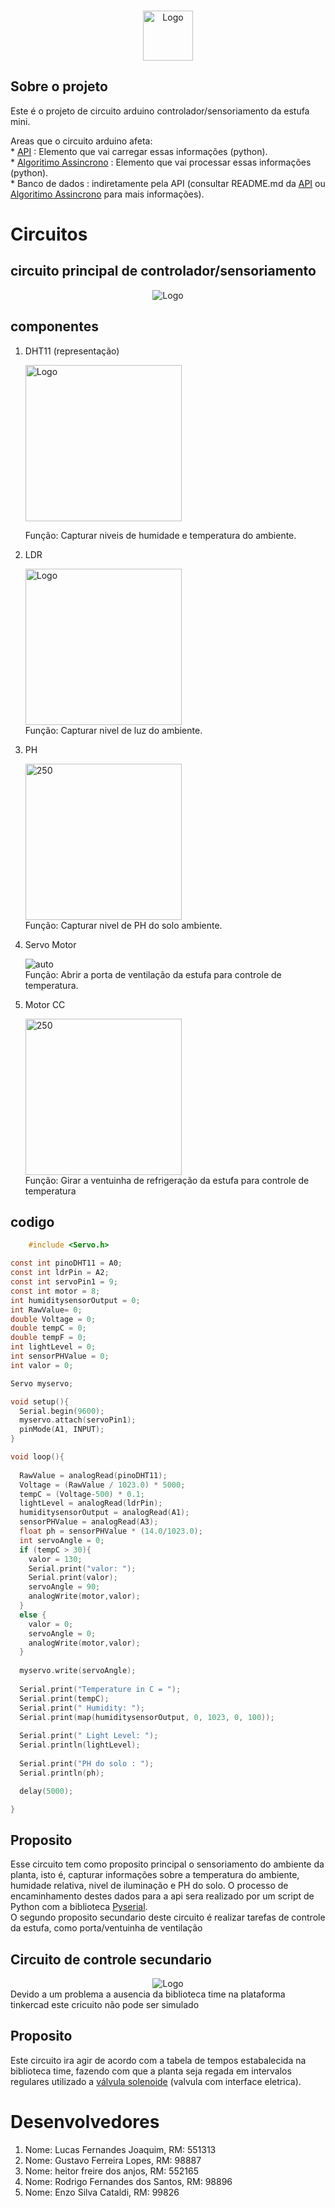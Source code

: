 <a name="API"></a>

<br />
<div align="center">
  <a href="#">
    <img src="images/logo.png" alt="Logo" width="auto" height="80">
  </a>
</div>

## Sobre o projeto

<div>
<p>Este é o projeto de circuito arduino controlador/sensoriamento da estufa mini.<br>
</p>
<p>Areas que o circuito arduino afeta: <br>
* <a href="https://github.com/FIAP-grupo-challenge/Python_GS" >API</a> : Elemento que vai carregar essas informações (python).<br>
* <a href="https://github.com/FIAP-grupo-challenge/Python_algoritimo_assincrono_GS" >Algoritimo Assincrono</a> : Elemento que vai processar essas informações (python).<br>
* Banco de dados : indiretamente pela API (consultar README.md da <a href="https://github.com/FIAP-grupo-challenge/Python_GS" >API</a> ou <a href="https://github.com/FIAP-grupo-challenge/Python_algoritimo_assincrono_GS" >Algoritimo Assincrono</a> para mais informações).<br>
</p>
</div>
<div align="center">
</div>

# Circuitos
## circuito principal de controlador/sensoriamento
<div align="center">
<img src="arduino\gs_arduino.png" alt="Logo" width="auto" height="auto">
</div>

## componentes
1. DHT11 (representação)
    <div >
    <img src="arduino\DHT11.jpg" alt="Logo" width="auto" height="250">
    </div>

    Função: Capturar niveis de humidade e temperatura do ambiente.

2. LDR 
    <div >
    <img src="arduino\FotoResistor.jpg" alt="Logo" width="auto" height="250">
    </div>
    Função: Capturar nivel de luz do ambiente.
3. PH
    <div >
    <img src="arduino\sensorph.jpg" alt="250" width="auto" height="250">
    </div>
    Função: Capturar nivel de PH do solo ambiente.
4. Servo Motor
    <div >
    <img src="arduino\ServoMotor.jpg" alt="auto" width="auto" height="auto">
    </div>
    Função: Abrir a porta de ventilação da estufa para controle de temperatura.
5. Motor CC
    <div >
    <img src="arduino\MotorCC.jpg" alt="250" width="auto" height="250">
    </div>
    Função: Girar a ventuinha de refrigeração da estufa para controle de temperatura

## codigo
```c
    #include <Servo.h>

const int pinoDHT11 = A0;
const int ldrPin = A2;
const int servoPin1 = 9;
const int motor = 8;
int humiditysensorOutput = 0;
int RawValue= 0;
double Voltage = 0;
double tempC = 0;
double tempF = 0;
int lightLevel = 0;
int sensorPHValue = 0;
int valor = 0;

Servo myservo;

void setup(){  
  Serial.begin(9600);
  myservo.attach(servoPin1);  
  pinMode(A1, INPUT);
}

void loop(){
  
  RawValue = analogRead(pinoDHT11);
  Voltage = (RawValue / 1023.0) * 5000; 
  tempC = (Voltage-500) * 0.1; 
  lightLevel = analogRead(ldrPin);
  humiditysensorOutput = analogRead(A1);
  sensorPHValue = analogRead(A3);
  float ph = sensorPHValue * (14.0/1023.0);
  int servoAngle = 0;
  if (tempC > 30){
    valor = 130;
    Serial.print("valor: ");
    Serial.print(valor);
  	servoAngle = 90;
    analogWrite(motor,valor);
  }
  else {
    valor = 0;
  	servoAngle = 0;
    analogWrite(motor,valor);
  }
  
  myservo.write(servoAngle); 
  
  Serial.print("Temperature in C = ");
  Serial.print(tempC);
  Serial.print(" Humidity: ");
  Serial.print(map(humiditysensorOutput, 0, 1023, 0, 100));
  
  Serial.print(" Light Level: ");
  Serial.println(lightLevel);
  
  Serial.print("PH do solo : ");
  Serial.println(ph);

  delay(5000);

}
```
## Proposito

Esse circuito tem como proposito principal o sensoriamento do ambiente da planta, isto é, capturar informações sobre a temperatura do ambiente, humidade relativa, nivel de iluminação e PH do solo. O processo de encaminhamento destes dados para a api sera realizado por um script de Python com a biblioteca <a href="https://pypi.org/project/pyserial/" >Pyserial</a>.
<br>
O segundo proposito secundario deste circuito é realizar tarefas de controle da estufa, como porta/ventuinha de ventilação

## Circuito de controle secundario
<div align="center">
<img src="arduino\diagrama_irrigacao.jpg" alt="Logo" width="auto" height="auto">
</div>
Devido a um problema a ausencia da biblioteca time na plataforma tinkercad este cricuito não pode ser simulado


## Proposito


Este circuito ira agir de acordo com a tabela de tempos estabalecida na biblioteca time, fazendo com que a planta seja regada em intervalos regulares utilizado a <a href="https://www.emerson.com/en-us/automation/fluid-control-pneumatics/solenoid-valves#:~:text=A%20solenoid%20valve%20is%20a,field%20that%20moves%20a%20plunger.">válvula solenoide</a> (valvula com interface eletrica).


# Desenvolvedores
1. Nome: Lucas Fernandes Joaquim, RM: 551313
2. Nome: Gustavo Ferreira Lopes, RM: 98887
3. Nome: heitor freire dos anjos, RM: 552165
4. Nome: Rodrigo Fernandes dos Santos, RM: 98896
5. Nome: Enzo Silva Cataldi, RM: 99826